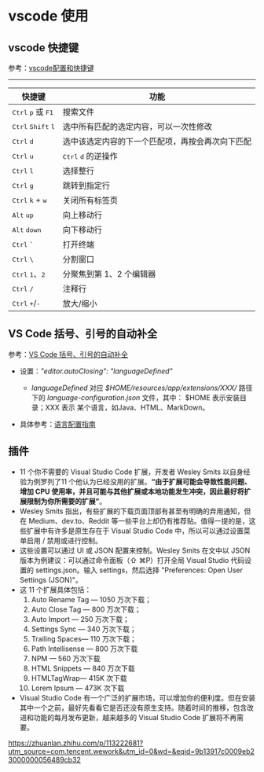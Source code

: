 # vscode 使用

## vscode 快捷键

参考：[vscode配置和快捷键](https://www.yc00.com/news/1699252806a907163.html)

---

| 快捷键                                        | 功能                                             |
| --------------------------------------------- | ------------------------------------------------ |
| <kbd>Ctrl</kbd> <kbd>p</kbd> 或 <kbd>F1</kbd> | 搜索文件                                         |
| <kbd>Ctrl</kbd> <kbd>Shift</kbd> <kbd>l</kbd> | 选中所有匹配的选定内容，可以一次性修改           |
| <kbd>Ctrl</kbd> <kbd>d</kbd>                  | 选中该选定内容的下一个匹配项，再按会再次向下匹配 |
| <kbd>Ctrl</kbd> <kbd>u</kbd>                  | <kbd>Ctrl</kbd> <kbd>d</kbd> 的逆操作            |
| <kbd>Ctrl</kbd> <kbd>l</kbd>                  | 选择整行                                         |
| <kbd>Ctrl</kbd> <kbd>g</kbd>                  | 跳转到指定行                                     |
| <kbd>Ctrl</kbd> <kbd>k</kbd> + <kbd>w</kbd>   | 关闭所有标签页                                   |
| <kbd>Alt</kbd> <kbd>up</kbd>                  | 向上移动行                                       |
| <kbd>Alt</kbd> <kbd>down</kbd>                | 向下移动行                                       |
| <kbd>Ctrl</kbd> <kbd>`</kbd>                  | 打开终端                                         |
| <kbd>Ctrl</kbd> <kbd>\\</kbd>                 | 分割窗口                                         |
| <kbd>Ctrl</kbd> <kbd>1</kbd>、<kbd>2</kbd>    | 分聚焦到第 1、2 个编辑器                         |
| <kbd>Ctrl</kbd> <kbd>/</kbd>                  | 注释行                                           |
| <kbd>Ctrl</kbd> <kbd>+</kbd>/<kbd>-</kbd>     | 放大/缩小                                        |

## VS Code 括号、引号的自动补全

参考：[VS Code 括号、引号的自动补全](https://zhuanlan.zhihu.com/p/651290630?utm_id=0)

- 设置：*"editor.autoClosing": "languageDefined"*
  - *languageDefined* 对应 *$HOME/resources/app/extensions/XXX/* 路径下的 *language-configuration.json* 文件，其中： $HOME 表示安装目录；XXX 表示 某个语言，如Java、HTML、MarkDown。

- 具体参考：[语言配置指南](https://code.visualstudio.com/api/language-extensions/language-configuration-guide)

## 插件

- 11 个你不需要的 Visual Studio Code 扩展，开发者 Wesley Smits 以自身经验为例罗列了11 个他认为已经没用的扩展。**“由于扩展可能会导致性能问题、增加 CPU 使用率，并且可能与其他扩展或本地功能发生冲突，因此最好将扩展限制为你所需要的扩展”**。
- Wesley Smits 指出，有些扩展的下载页面顶部有甚至有明确的弃用通知，但在 Medium、dev.to、Reddit 等一些平台上却仍有推荐贴。值得一提的是，这些扩展中有许多是原生存在于 Visual Studio Code 中，所以可以通过设置菜单启用 / 禁用或进行控制。
- 这些设置可以通过 UI 或 JSON 配置来控制。Wesley Smits 在文中以 JSON 版本为例建议：可以通过命令面板（⇧ ⌘P）打开全局 Visual Studio 代码设置的 settings.json。输入 settings，然后选择 "Preferences: Open User Settings (JSON)"。
- 这 11 个扩展具体包括：
  1. Auto Rename Tag — 1050 万次下载；
  2. Auto Close Tag — 800 万次下载；
  3. Auto Import — 250 万次下载；
  4. Settings Sync — 340 万次下载；
  5. Trailing Spaces— 110 万次下载；
  6. Path Intellisense — 800 万次下载
  7. NPM — 560 万次下载
  8. HTML Snippets — 840 万次下载
  9. HTMLTagWrap— 415K 次下载
  10. Lorem Ipsum — 473K 次下载
- Visual Studio Code 有一个广泛的扩展市场，可以增加你的便利度。但在安装其中一个之前，最好先看看它是否还没有原生支持。随着时间的推移，包含改进和功能的每月发布更新，越来越多的 Visual Studio Code 扩展将不再需要。

<https://zhuanlan.zhihu.com/p/113222681?utm_source=com.tencent.wework&utm_id=0&wd=&eqid=9b13917c0009eb23000000056489cb32>
